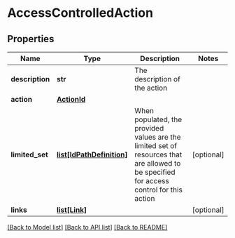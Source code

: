 # AccessControlledAction

## Properties
Name | Type | Description | Notes
------------ | ------------- | ------------- | -------------
**description** | **str** | The description of the action | 
**action** | [**ActionId**](ActionId.md) |  | 
**limited_set** | [**list[IdPathDefinition]**](IdPathDefinition.md) | When populated, the provided values are the limited set of resources that are allowed to be specified for  access control for this action | [optional] 
**links** | [**list[Link]**](Link.md) |  | [optional] 

[[Back to Model list]](../README.md#documentation-for-models) [[Back to API list]](../README.md#documentation-for-api-endpoints) [[Back to README]](../README.md)


